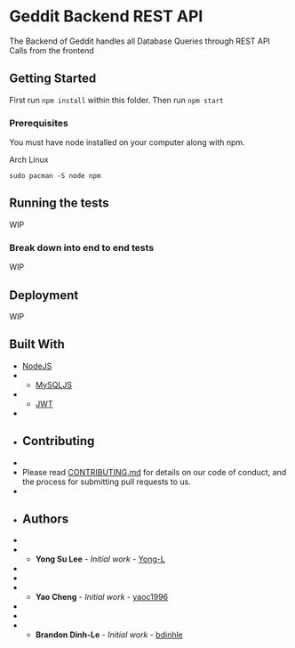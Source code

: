 # Geddit Backend REST API

The Backend of Geddit handles all Database Queries through REST API Calls from the frontend

## Getting Started

First run `npm install` within this folder. Then run `npm start`

### Prerequisites

You must have node installed on your computer along with npm.

Arch Linux
```
sudo pacman -S node npm
```

## Running the tests

WIP

### Break down into end to end tests

WIP

## Deployment

WIP

## Built With

* [NodeJS](https://nodejs.org/en/)
* * [MySQLJS](https://github.com/mysqljs/mysql)
* * [JWT](https://github.com/auth0/node-jsonwebtoken)
*
* ## Contributing
*
* Please read [CONTRIBUTING.md](https://gist.github.com/PurpleBooth/b24679402957c63ec426) for details on our code of conduct, and the process for submitting pull requests to us.
*
* ## Authors
*
* * **Yong Su Lee** - *Initial work* - [Yong-L](https://github.com/Yong-L)
*
*
* * **Yao Cheng** - *Initial work* - [yaoc1996](https://github.com/yaoc1996)
*
*
* * **Brandon Dinh-Le** - *Initial work* - [bdinhle](https://github.com/bdinhle)
